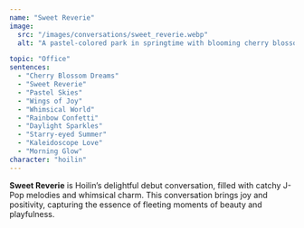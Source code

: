 ```yaml
---
name: "Sweet Reverie"
image:
  src: "/images/conversations/sweet_reverie.webp"
  alt: "A pastel-colored park in springtime with blooming cherry blossoms, soft pink skies, and a vintage-style swing, evoking a playful and dreamy J-Pop mood."

topic: "Office"
sentences:
  - "Cherry Blossom Dreams"
  - "Sweet Reverie"
  - "Pastel Skies"
  - "Wings of Joy"
  - "Whimsical World"
  - "Rainbow Confetti"
  - "Daylight Sparkles"
  - "Starry-eyed Summer"
  - "Kaleidoscope Love"
  - "Morning Glow"
character: "hoilin"
---
```


**Sweet Reverie** is Hoilin’s delightful debut conversation, filled with catchy J-Pop melodies and whimsical charm. This conversation brings joy and positivity, capturing the essence of fleeting moments of beauty and playfulness.
